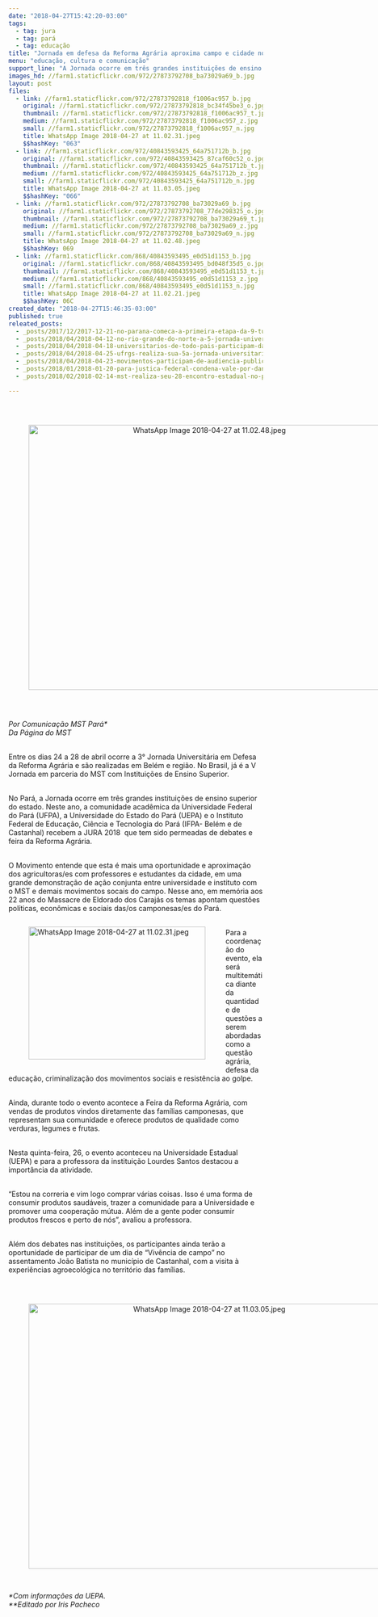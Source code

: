 ```yaml
---
date: "2018-04-27T15:42:20-03:00"
tags:
  - tag: jura
  - tag: pará
  - tag: educação
title: "Jornada em defesa da Reforma Agrária aproxima campo e cidade no Pará "
menu: "educação, cultura e comunicação"
support_line: "A Jornada ocorre em três grandes instituições de ensino superior do estado, UFPA, UEPA e IFPA"
images_hd: //farm1.staticflickr.com/972/27873792708_ba73029a69_b.jpg
layout: post
files:
  - link: //farm1.staticflickr.com/972/27873792818_f1006ac957_b.jpg
    original: //farm1.staticflickr.com/972/27873792818_bc34f45be3_o.jpg
    thumbnail: //farm1.staticflickr.com/972/27873792818_f1006ac957_t.jpg
    medium: //farm1.staticflickr.com/972/27873792818_f1006ac957_z.jpg
    small: //farm1.staticflickr.com/972/27873792818_f1006ac957_n.jpg
    title: WhatsApp Image 2018-04-27 at 11.02.31.jpeg
    $$hashKey: "063"
  - link: //farm1.staticflickr.com/972/40843593425_64a751712b_b.jpg
    original: //farm1.staticflickr.com/972/40843593425_87caf60c52_o.jpg
    thumbnail: //farm1.staticflickr.com/972/40843593425_64a751712b_t.jpg
    medium: //farm1.staticflickr.com/972/40843593425_64a751712b_z.jpg
    small: //farm1.staticflickr.com/972/40843593425_64a751712b_n.jpg
    title: WhatsApp Image 2018-04-27 at 11.03.05.jpeg
    $$hashKey: "066"
  - link: //farm1.staticflickr.com/972/27873792708_ba73029a69_b.jpg
    original: //farm1.staticflickr.com/972/27873792708_77de298325_o.jpg
    thumbnail: //farm1.staticflickr.com/972/27873792708_ba73029a69_t.jpg
    medium: //farm1.staticflickr.com/972/27873792708_ba73029a69_z.jpg
    small: //farm1.staticflickr.com/972/27873792708_ba73029a69_n.jpg
    title: WhatsApp Image 2018-04-27 at 11.02.48.jpeg
    $$hashKey: 069
  - link: //farm1.staticflickr.com/868/40843593495_e0d51d1153_b.jpg
    original: //farm1.staticflickr.com/868/40843593495_bd048f35d5_o.jpg
    thumbnail: //farm1.staticflickr.com/868/40843593495_e0d51d1153_t.jpg
    medium: //farm1.staticflickr.com/868/40843593495_e0d51d1153_z.jpg
    small: //farm1.staticflickr.com/868/40843593495_e0d51d1153_n.jpg
    title: WhatsApp Image 2018-04-27 at 11.02.21.jpeg
    $$hashKey: 06C
created_date: "2018-04-27T15:46:35-03:00"
published: true
releated_posts:
  - _posts/2017/12/2017-12-21-no-parana-comeca-a-primeira-etapa-da-9-turma-da-escola-da-juventude-sem-terra.md
  - _posts/2018/04/2018-04-12-no-rio-grande-do-norte-a-5-jornada-universitaria-denuncia-a-criminalizacao-do-movimento-populares.md
  - _posts/2018/04/2018-04-18-universitarios-de-todo-pais-participam-da-jornada-universitaria-em-defesa-da-reforma-agraria.md
  - _posts/2018/04/2018-04-25-ufrgs-realiza-sua-5a-jornada-universitaria-em-defesa-da-reforma-agraria.md
  - _posts/2018/04/2018-04-23-movimentos-participam-de-audiencia-publica-em-defesa-da-educacao-do-campo.md
  - _posts/2018/01/2018-01-20-para-justica-federal-condena-vale-por-danos-ambientais-em-comunidades-quilombolas.md
  - _posts/2018/02/2018-02-14-mst-realiza-seu-28-encontro-estadual-no-para.md

---
```

<p>&nbsp;</p>

<div style="text-align:center">
<figure class="image" style="display:inline-block"><img alt="WhatsApp Image 2018-04-27 at 11.02.48.jpeg" height="525" src="//farm1.staticflickr.com/972/27873792708_ba73029a69_b.jpg" width="700" />
<figcaption></figcaption>
</figure>
</div>

<p>&nbsp;</p>

<p><em>Por Comunica&ccedil;&atilde;o MST Par&aacute;*<br />
Da P&aacute;gina do MST</em></p>

<p><br />
Entre os dias 24 a 28 de abril ocorre a 3&deg; Jornada Universit&aacute;ria em Defesa da Reforma Agr&aacute;ria e s&atilde;o realizadas em Bel&eacute;m e regi&atilde;o. No Brasil, j&aacute; &eacute; a V Jornada em parceria do MST com Institui&ccedil;&otilde;es de Ensino Superior.&nbsp;</p>

<p><br />
No Par&aacute;, a Jornada ocorre em tr&ecirc;s grandes institui&ccedil;&otilde;es de ensino superior do estado. Neste ano, a comunidade acad&ecirc;mica da Universidade Federal do Par&aacute; (UFPA), a Universidade do Estado do Par&aacute; (UEPA) e o Instituto Federal de Educa&ccedil;&atilde;o, Ci&ecirc;ncia e Tecnologia do Par&aacute; (IFPA-&nbsp;Bel&eacute;m e de Castanhal)&nbsp;recebem a JURA 2018&nbsp; que tem sido permeadas de debates e feira da Reforma Agr&aacute;ria.&nbsp;</p>

<p><br />
O Movimento entende que esta &eacute; mais uma oportunidade e aproxima&ccedil;&atilde;o dos agricultoras/es com professores e estudantes da cidade, em uma grande demonstra&ccedil;&atilde;o de a&ccedil;&atilde;o conjunta entre universidade e instituto com o MST e demais movimentos socais do campo. Nesse ano, em mem&oacute;ria aos 22 anos do Massacre de Eldorado dos Caraj&aacute;s os temas apontam quest&otilde;es pol&iacute;ticas, econ&ocirc;micas e sociais das/os camponesas/es do Par&aacute;.</p>

<figure class="image" style="float:left"><img alt="WhatsApp Image 2018-04-27 at 11.02.31.jpeg" height="263" src="//farm1.staticflickr.com/972/27873792818_f1006ac957_b.jpg" width="350" />
<figcaption></figcaption>
</figure>

<p><br />
Para a coordena&ccedil;&atilde;o do evento, ela ser&aacute; multitem&aacute;tica diante da quantidade de quest&otilde;es a serem abordadas como a quest&atilde;o agr&aacute;ria, defesa da educa&ccedil;&atilde;o, criminaliza&ccedil;&atilde;o dos movimentos sociais e resist&ecirc;ncia ao golpe.&nbsp;</p>

<p><br />
Ainda, durante todo o evento acontece a Feira da Reforma Agr&aacute;ria, com vendas de produtos vindos diretamente das fam&iacute;lias camponesas, que representam sua comunidade e oferece produtos de qualidade como verduras, legumes e frutas.&nbsp;</p>

<p><br />
Nesta quinta-feira, 26, o evento aconteceu na Universidade Estadual (UEPA) e para a professora da institui&ccedil;&atilde;o Lourdes Santos destacou a import&acirc;ncia da atividade.&nbsp;</p>

<p><br />
&ldquo;Estou na correria e vim logo comprar v&aacute;rias coisas. Isso &eacute; uma forma de consumir produtos saud&aacute;veis, trazer a comunidade para a Universidade e promover uma coopera&ccedil;&atilde;o m&uacute;tua. Al&eacute;m de a gente poder consumir produtos frescos e perto de n&oacute;s&rdquo;, avaliou a professora.</p>

<p><br />
Al&eacute;m dos debates nas institui&ccedil;&otilde;es, os participantes ainda ter&atilde;o a oportunidade de participar de um dia de &ldquo;Viv&ecirc;ncia de campo&rdquo; no assentamento Jo&atilde;o Batista no munic&iacute;pio de Castanhal, com a visita &agrave; experi&ecirc;ncias agroecol&oacute;gica no territ&oacute;rio das fam&iacute;lias.</p>

<p>&nbsp;</p>

<div style="text-align:center">
<figure class="image" style="display:inline-block"><img alt="WhatsApp Image 2018-04-27 at 11.03.05.jpeg" height="525" src="//farm1.staticflickr.com/972/40843593425_64a751712b_b.jpg" width="700" />
<figcaption></figcaption>
</figure>
</div>

<p><br />
<em>*Com informa&ccedil;&otilde;es da UEPA.<br />
**Editado por Iris Pacheco</em></p>
